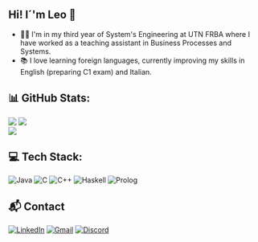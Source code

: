 ## Hi! I´'m Leo 👋

- 👨‍💻 I'm in my third year of System's Engineering at UTN FRBA where I have worked as a teaching assistant in Business Processes and Systems.
- 📚 I love learning foreign languages, currently improving my skills in English (preparing C1 exam) and Italian.

<!--
**LeonelArianContreras/LeonelArianContreras** is a ✨ _special_ ✨ repository because its `README.md` (this file) appears on your GitHub profile.

-->

## 📊 GitHub Stats:
![](https://github-readme-stats.vercel.app/api?username=LeonelArianContreras&theme=dark&hide_border=false&include_all_commits=false&count_private=false)
![](https://github-readme-streak-stats.herokuapp.com/?user=LeonelArianContreras&theme=dark&hide_border=false)<br/>
![](https://github-readme-stats.vercel.app/api/top-langs/?username=LeonelArianContreras&theme=dark&hide_border=false&include_all_commits=false&count_private=false&layout=compact)


## 💻 Tech Stack:
![Java](https://img.shields.io/badge/Java-%23ED8B00.svg?style=for-the-badge&logo=java&logoColor=white) ![C](https://img.shields.io/badge/c-%2300599C.svg?style=for-the-badge&logo=c&logoColor=white) ![C++](https://img.shields.io/badge/c++-%2300599C.svg?style=for-the-badge&logo=c%2B%2B&logoColor=white) ![Haskell](https://img.shields.io/badge/Haskell-%235D4F85.svg?style=for-the-badge&logo=haskell&logoColor=white) ![Prolog](https://img.shields.io/badge/Prolog-%23E61B23.svg?style=for-the-badge&logo=prolog&logoColor=white)

## 📬 Contact
[![LinkedIn](https://img.shields.io/badge/LinkedIn-%230077B5.svg?style=for-the-badge&logo=linkedin&logoColor=white)](https://www.linkedin.com/in/tu-perfil) [![Gmail](https://img.shields.io/badge/Gmail-%23D14836.svg?style=for-the-badge&logo=gmail&logoColor=white)](mailto:leoariancontreras@gmail.com) [![Discord](https://img.shields.io/badge/Discord-%2372b7f2.svg?style=for-the-badge&logo=discord&logoColor=white)](https://discord.com/users/_leocontreras_)
